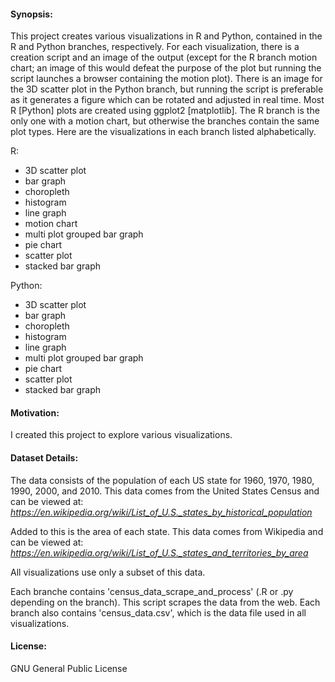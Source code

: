 #### Synopsis:
This project creates various visualizations in R and Python, contained in the R and Python branches, respectively. 
For each visualization, there is a creation script and an image of the output
(except for the R branch motion chart; an image of this would defeat the purpose of the plot but running the script launches a browser
containing the motion plot).
There is an image for the 3D scatter plot in the Python branch, but running the script is preferable as it generates a figure which can be rotated and adjusted in real time.
Most R [Python] plots are created using ggplot2 [matplotlib].
The R branch is the only one with a motion chart, but otherwise the branches contain the same plot types.
Here are the visualizations in each branch listed alphabetically.

R:
- 3D scatter plot
- bar graph
- choropleth
- histogram
- line graph
- motion chart
- multi plot grouped bar graph
- pie chart
- scatter plot
- stacked bar graph

Python:
- 3D scatter plot
- bar graph
- choropleth
- histogram
- line graph
- multi plot grouped bar graph
- pie chart
- scatter plot
- stacked bar graph

#### Motivation:
I created this project to explore various visualizations.

#### Dataset Details:
The data consists of the population of each US state for 1960, 1970, 1980, 1990, 2000, and 2010.
This data comes from the United States Census and can be viewed at:
*https://en.wikipedia.org/wiki/List_of_U.S._states_by_historical_population*

Added to this is the area of each state. This data comes from Wikipedia and can be viewed at:
*https://en.wikipedia.org/wiki/List_of_U.S._states_and_territories_by_area*

All visualizations use only a subset of this data.

Each branche contains 'census_data_scrape_and_process' (.R or .py depending on the branch).
This script scrapes the data from the web. 
Each branch also contains 'census_data.csv', which is the data file used in all visualizations.

#### License:
GNU General Public License

